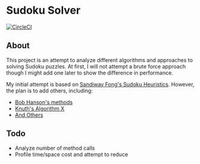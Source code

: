 # Sudoku Solver

[![CircleCI](https://circleci.com/gh/AndyWendt/sudoku.svg?style=svg)](https://circleci.com/gh/AndyWendt/sudoku)

## About

This project is an attempt to analyze different algorithms and approaches 
to solving Sudoku puzzles.  At first, I will not attempt a brute force approach
though I might add one later to show the difference in performance.  

My initial attempt is based on [Sandiway Fong's Sudoku Heuristics](https://dingo.sbs.arizona.edu/~sandiway/sudoku/index.html). 
However, the plan is to add others, including: 

* [Bob Hanson's methods](https://www.stolaf.edu/people/hansonr/sudoku/explain.htm)
* [Knuth's Algorithm X](https://en.wikipedia.org/wiki/Knuth%27s_Algorithm_X)
* [And Others](https://en.wikipedia.org/wiki/Sudoku_solving_algorithms)


## Todo

* Analyze number of method calls
* Profile time/space cost and attempt to reduce
